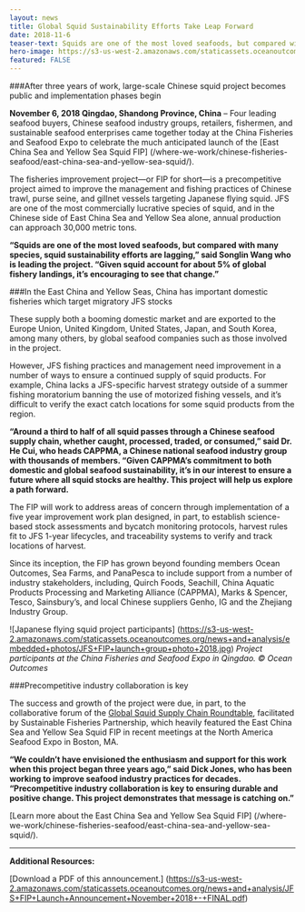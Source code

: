 ```yaml
---
layout: news
title: Global Squid Sustainability Efforts Take Leap Forward
date: 2018-11-6
teaser-text: Squids are one of the most loved seafoods, but compared with many species, squid sustainability efforts are lagging. Given squid account for about 5% of global fishery landings, it’s encouraging to see that change.
hero-image: https://s3-us-west-2.amazonaws.com/staticassets.oceanoutcomes.org/hero+photos/east-china-sea-and-yellow-sea-squid-hero.jpg
featured: FALSE
---
```

###After three years of work, large-scale Chinese squid project becomes public and implementation phases begin

**November 6, 2018 Qingdao, Shandong Province, China** – Four leading seafood buyers, Chinese seafood industry groups, retailers, fishermen, and sustainable seafood enterprises came together today at the China Fisheries and Seafood Expo to celebrate the much anticipated launch of the [East China Sea and Yellow Sea Squid FIP] (/where-we-work/chinese-fisheries-seafood/east-china-sea-and-yellow-sea-squid/).

The fisheries improvement project—or FIP for short—is a precompetitive project aimed to improve the management and fishing practices of Chinese trawl, purse seine, and gillnet vessels targeting Japanese flying squid. JFS are one of the most commercially lucrative species of squid, and in the Chinese side of East China Sea and Yellow Sea alone, annual production can approach 30,000 metric tons.

**“Squids are one of the most loved seafoods, but compared with many species, squid sustainability efforts are lagging,” said Songlin Wang who is leading the project. “Given squid account for about 5% of global fishery landings, it’s encouraging to see that change.”**

###In the East China and Yellow Seas, China has important domestic fisheries which target migratory JFS stocks

These supply both a booming domestic market and are exported to the Europe Union, United Kingdom, United States, Japan, and South Korea, among many others, by global seafood companies such as those involved in the project. 

However, JFS fishing practices and management need improvement in a number of ways to ensure a continued supply of squid products. For example, China lacks a JFS-specific harvest strategy outside of a summer fishing moratorium banning the use of motorized fishing vessels, and it’s difficult to verify the exact catch locations for some squid products from the region.

**“Around a third to half of all squid passes through a Chinese seafood supply chain, whether caught, processed, traded, or consumed,” said Dr. He Cui, who heads CAPPMA, a Chinese national seafood industry group with thousands of members. “Given CAPPMA’s commitment to both domestic and global seafood sustainability, it’s in our interest to ensure a future where all squid stocks are healthy. This project will help us explore a path forward.**

The FIP will work to address areas of concern through implementation of a five year improvement work plan designed, in part, to establish science-based stock assessments and bycatch monitoring protocols, harvest rules fit to JFS 1-year lifecycles, and traceability systems to verify and track locations of harvest.

Since its inception, the FIP has grown beyond founding members Ocean Outcomes, Sea Farms, and PanaPesca to include support from a number of industry stakeholders, including, Quirch Foods, Seachill, China Aquatic Products Processing and Marketing Alliance (CAPPMA), Marks & Spencer, Tesco, Sainsbury’s, and local Chinese suppliers Genho, IG and the Zhejiang Industry Group.

![Japanese flying squid project participants] (https://s3-us-west-2.amazonaws.com/staticassets.oceanoutcomes.org/news+and+analysis/embedded+photos/JFS+FIP+launch+group+photo+2018.jpg) *Project participants at the China Fisheries and Seafood Expo in Qingdao. © Ocean Outcomes*

###Precompetitive industry collaboration is key

The success and growth of the project were due, in part, to the collaborative forum of the <a href="https://www.sustainablefish.org/Programs/Improving-Wild-Fisheries/Seafood-Sectors-Supply-Chain-Roundtables/Squid/Global-Squid-SR" target="_blank">Global Squid Supply Chain Roundtable</a>, facilitated by Sustainable Fisheries Partnership, which heavily featured the East China Sea and Yellow Sea Squid FIP in recent meetings at the North America Seafood Expo in Boston, MA.

**“We couldn’t have envisioned the enthusiasm and support for this work when this project began three years ago,” said Dick Jones, who has been working to improve seafood industry practices for decades. “Precompetitive industry collaboration is key to ensuring durable and positive change. This project demonstrates that message is catching on.”**

[Learn more about the East China Sea and Yellow Sea Squid FIP] (/where-we-work/chinese-fisheries-seafood/east-china-sea-and-yellow-sea-squid/).

----

**Additional Resources:**

[Download a PDF of this announcement.] (https://s3-us-west-2.amazonaws.com/staticassets.oceanoutcomes.org/news+and+analysis/JFS+FIP+Launch+Announcement+November+2018+-+FINAL.pdf)
